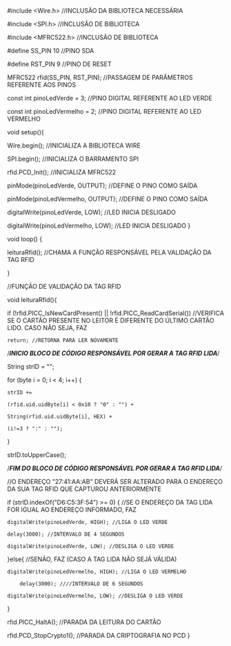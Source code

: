 #include <Wire.h> //INCLUSÃO DA BIBLIOTECA NECESSÁRIA

#include <SPI.h> //INCLUSÃO DE BIBLIOTECA

#include <MFRC522.h> //INCLUSÃO DE BIBLIOTECA


#define SS_PIN 10 //PINO SDA

#define RST_PIN 9 //PINO DE RESET


MFRC522 rfid(SS_PIN, RST_PIN); //PASSAGEM DE PARÂMETROS REFERENTE AOS PINOS


const int pinoLedVerde = 3; //PINO DIGITAL REFERENTE AO LED VERDE

const int pinoLedVermelho = 2; //PINO DIGITAL REFERENTE AO LED VERMELHO


void setup(){

   Wire.begin(); //INICIALIZA A BIBLIOTECA WIRE
  
   SPI.begin(); //INICIALIZA O BARRAMENTO SPI
  
   rfid.PCD_Init(); //INICIALIZA MFRC522
  
   pinMode(pinoLedVerde, OUTPUT); //DEFINE O PINO COMO SAÍDA
  
   pinMode(pinoLedVermelho, OUTPUT); //DEFINE O PINO COMO SAÍDA

   digitalWrite(pinoLedVerde, LOW); //LED INICIA DESLIGADO
    
   digitalWrite(pinoLedVermelho, LOW); //LED INICIA DESLIGADO
}


void loop() {

   leituraRfid(); //CHAMA A FUNÇÃO RESPONSÁVEL PELA VALIDAÇÃO DA TAG RFID
  
}


//FUNÇÃO DE VALIDAÇÃO DA TAG RFID

void leituraRfid(){

  if (!rfid.PICC_IsNewCardPresent() || !rfid.PICC_ReadCardSerial()) //VERIFICA SE O CARTÃO PRESENTE NO LEITOR É DIFERENTE DO ÚLTIMO CARTÃO LIDO. CASO NÃO SEJA, FAZ
  
    return; //RETORNA PARA LER NOVAMENTE

  /***INICIO BLOCO DE CÓDIGO RESPONSÁVEL POR GERAR A TAG RFID LIDA***/
  
  String strID = ""; 
  
  for (byte i = 0; i < 4; i++) {
  
    strID +=
    
    (rfid.uid.uidByte[i] < 0x10 ? "0" : "") +
    
    String(rfid.uid.uidByte[i], HEX) +
    
    (i!=3 ? ":" : "");
  }

  strID.toUpperCase();
  
  
/***FIM DO BLOCO DE CÓDIGO RESPONSÁVEL POR GERAR A TAG RFID LIDA***/

  //O ENDEREÇO "27:41:AA:AB" DEVERÁ SER ALTERADO PARA O ENDEREÇO DA SUA TAG RFID QUE CAPTUROU ANTERIORMENTE
  
  if (strID.indexOf("D6:C5:3F:54") >= 0) { //SE O ENDEREÇO DA TAG LIDA FOR IGUAL AO ENDEREÇO INFORMADO, FAZ
  
    digitalWrite(pinoLedVerde, HIGH); //LIGA O LED VERDE
    
    delay(3000); //INTERVALO DE 4 SEGUNDOS
    
    digitalWrite(pinoLedVerde, LOW); //DESLIGA O LED VERDE                             
    
  }else{ //SENÃO, FAZ (CASO A TAG LIDA NÃO SEJÁ VÁLIDA)
  
    digitalWrite(pinoLedVermelho, HIGH); //LIGA O LED VERMELHO

        delay(3000); ////INTERVALO DE 6 SEGUNDOS
        
    digitalWrite(pinoLedVermelho, LOW); //DESLIGA O LED VERDE
    
  }

  rfid.PICC_HaltA(); //PARADA DA LEITURA DO CARTÃO
  
  rfid.PCD_StopCrypto1(); //PARADA DA CRIPTOGRAFIA NO PCD
  }
